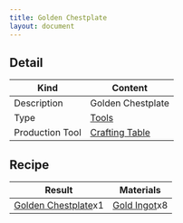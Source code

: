 ```yaml
---
title: Golden Chestplate
layout: document
---
```

## Detail

|Kind|Content|
|---|---|
|Description|Golden Chestplate|
|Type|[Tools](Tools)|
|Production Tool|[Crafting Table](Crafting_Table)|

## Recipe

|Result|Materials|
|---|---|
|[Golden Chestplate](Golden_Chestplate)x1|[Gold Ingot](Gold_Ingot)x8|
